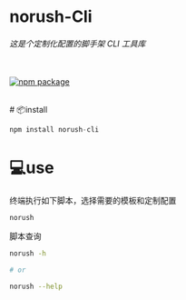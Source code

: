 # norush-Cli

<p align="center">
<h6>这是个定制化配置的脚手架 CLI 工具库</h6>
<br/>
<a href="https://www.npmjs.com/package/norush-cli?activeTab=readme"><img src="https://img.shields.io/npm/v/vite.svg" alt="npm package"></a>
</p>
<br/>
# 📦install

```js
npm install norush-cli

```

# 💻use

终端执行如下脚本，选择需要的模板和定制配置

```bash
norush

```

脚本查询

```bash
norush -h

# or

norush --help
```

